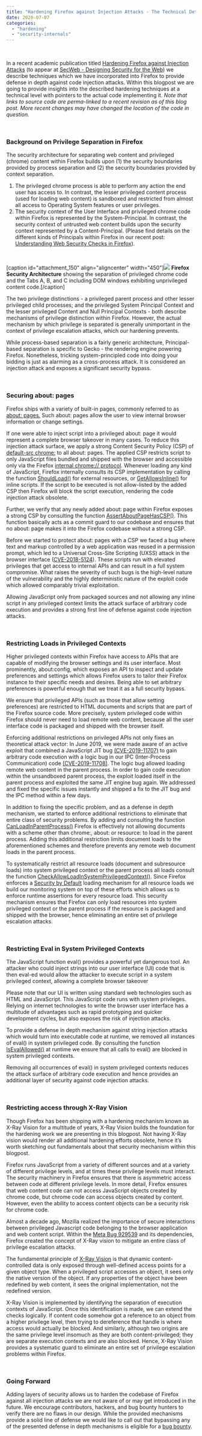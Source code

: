 ```yaml
---
title: "Hardening Firefox against Injection Attacks - The Technical Details"
date: 2020-07-07
categories: 
  - "hardening"
  - "security-internals"
---
```


 

In a recent academic publication titled [Hardening Firefox against Injection Attacks](https://research.mozilla.org/files/2020/05/hardening_firefox_against_injection_attacks.pdf) (to appear at [SecWeb - Designing Security for the Web](https://secweb.work/)) we describe techniques which we have incorporated into Firefox to provide defense in depth against code injection attacks. Within this blogpost we are going to provide insights into the described hardening techniques at a technical level with pointers to the actual code implementing it. _Note that links to source code are perma-linked to a recent revision as of this blog post. More recent changes may have changed the location of the code in question._

 

### Background on Privilege Separation in Firefox

The security architecture for separating web content and privileged (chrome) content within Firefox builds upon (1) the security boundaries provided by process separation and (2) the security boundaries provided by context separation.

1. The privileged chrome process is able to perform any action the end user has access to. In contrast, the lesser privileged content process (used for loading web content) is sandboxed and restricted from almost all access to Operating System features or user privileges.
2. The security context of the User Interface and privileged chrome code within Firefox is represented by the System-Principal. In contrast, the security context of untrusted web content builds upon the security context represented by a Content-Principal. (Please find details on the different kinds of Principals within Firefox in our recent post: [Understanding Web Security Checks in Firefox](https://blog.mozilla.org/attack-and-defense/2020/06/10/understanding-web-security-checks-in-firefox-part-1/)).

 

\[caption id="attachment\_150" align="aligncenter" width="450"\]![](/images/chrome_vs_content-300x214.jpg) **Firefox Security Architecture** showing the separation of privileged chrome code and the Tabs A, B, and C including DOM windows exhibiting unprivileged content code.\[/caption\]

The two privilege distinctions - a privileged parent process and other lesser privileged child processes; and the privileged System Principal Context and the lesser privileged Content and Null Principal Contexts - both describe mechanisms of privilege distinction within Firefox. However, the actual mechanism by which privilege is separated is generally unimportant in the context of privilege escalation attacks, which our hardening prevents.

While process-based separation is a fairly generic architecture, Principal-based separation is specific to Gecko - the rendering engine powering Firefox. Nonetheless, tricking system-principled code into doing your bidding is just as alarming as a cross-process attack. It is considered an injection attack and exposes a significant security bypass.

 

### Securing about: pages

Firefox ships with a variety of built-in pages, commonly referred to as [about: pages.](https://developer.mozilla.org/en-US/docs/Mozilla/Firefox/The_about_protocol) Such about: pages allow the user to view internal browser information or change settings.

If one were able to inject script into a privileged about: page it would represent a complete browser takeover in many cases. To reduce this injection attack surface, we apply a strong Content Security Policy (CSP) of [default-src chrome:](https://searchfox.org/mozilla-central/search?q=default-src+chrome%3A&path=&case=false&regexp=false) to all about: pages. The applied CSP restricts script to only JavaScript files bundled and shipped with the browser and accessible only via the Firefox [internal chrome:// protocol](https://developer.mozilla.org/en-US/docs/Mozilla/Chrome_Registration). Whenever loading any kind of JavaScript, Firefox internally consults its CSP implementation by calling the function [ShouldLoad()](https://searchfox.org/mozilla-central/rev/027893497316897b8f292bde48dbb6da2391a331/dom/security/nsCSPContext.cpp#117) for external resources, or [GetAllowsInline()](https://searchfox.org/mozilla-central/rev/027893497316897b8f292bde48dbb6da2391a331/dom/security/nsCSPContext.cpp#518) for inline scripts. If the script to be executed is not allow-listed by the added CSP then Firefox will block the script execution, rendering the code injection attack obsolete.

Further, we verify that any newly added about: page within Firefox exposes a strong CSP by consulting the function [AssertAboutPageHasCSP()](https://searchfox.org/mozilla-central/rev/2c1092dc68c63f7bad6da6a03c5883a5ab5ff2ca/dom/security/nsContentSecurityUtils.cpp#794). This function basically acts as a commit guard to our codebase and ensures that no about: page makes it into the Firefox codebase without a strong CSP.

Before we started to protect about: pages with a CSP we faced a bug where text and markup controlled by a web application was reused in a permission prompt, which led to a Universal Cross-Site Scripting (UXSS) attack in the browser interface ([CVE-2018-5124](https://www.mozilla.org/en-US/security/advisories/mfsa2018-05/)). These scripts run with elevated privileges that get access to internal APIs and can result in a full system compromise. What raises the severity of such bugs is the high-level nature of the vulnerability and the highly deterministic nature of the exploit code which allowed comparably trivial exploitation.

Allowing JavaScript only from packaged sources and not allowing any inline script in any privileged context limits the attack surface of arbitrary code execution and provides a strong first line of defense against code injection attacks.

 

### Restricting Loads in Privileged Contexts

Higher privileged contexts within Firefox have access to APIs that are capable of modifying the browser settings and its user interface. Most prominently, about:config, which exposes an API to inspect and update preferences and settings which allows Firefox users to tailor their Firefox instance to their specific needs and desires. Being able to set arbitrary preferences is powerful enough that we treat it as a full security bypass.

We ensure that privileged APIs (such as those that allow setting preferences) are restricted to HTML documents and scripts that are part of the Firefox source code. More precisely, system privileged code within Firefox should never need to load remote web content, because all the user interface code is packaged and shipped with the browser itself.

Enforcing additional restrictions on privileged APIs not only fixes an theoretical attack vector: In June 2019, we were made aware of an active exploit that combined a JavaScript JIT bug [(CVE-2019-11707)](https://bugzilla.mozilla.org/show_bug.cgi?id=1544386) to gain arbitrary code execution with a logic bug in our IPC (Inter-Process Communication) code [(CVE-2019-11708)](https://bugzilla.mozilla.org/show_bug.cgi?id=1559858). The logic bug allowed loading remote web content in the parent process. In order to gain code execution within the unsandboxed parent process, the exploit loaded itself in the parent process and exploited the same JIT engine bug again. We addressed and fixed the specific issues instantly and shipped a fix to the JIT bug and the IPC method within a few days.

In addition to fixing the specific problem, and as a defense in depth mechanism, we started to enforce additional restrictions to eliminate that entire class of security problems. By adding and consulting the function [CanLoadInParentProcess()](https://searchfox.org/mozilla-central/rev/5a4aaccb28665807a6fd49cf48367d47fbb5a19a/docshell/base/nsDocShell.cpp#8863) Firefox is effectively not allowing documents with a scheme other than chrome:, about: or resource: to load in the parent process. Adding this additional restriction limits document loads to the aforementioned schemes and therefore prevents any remote web document loads in the parent process.

To systematically restrict all resource loads (document and subresource loads) into system privileged context or the parent process all loads consult the function [CheckAllowLoadInSystemPrivilegedContext()](https://searchfox.org/mozilla-central/source/dom/security/nsContentSecurityManager.cpp#763). Since Firefox enforces a [Security by Default](https://blog.mozilla.org/security/2016/11/10/enforcing-content-security-by-default-within-firefox/) loading mechanism for all resource loads we build our monitoring system on top of these efforts which allows us to enforce runtime assertions for every resource load. This security mechanism ensures that Firefox can only load resources into system privileged context or the parent process if the resource is packaged and shipped with the browser, hence eliminating an entire set of privilege escalation attacks.

 

### Restricting Eval in System Privileged Contexts

The JavaScript function eval() provides a powerful yet dangerous tool. An attacker who could inject strings into our user interface (UI) code that is then eval-ed would allow the attacker to execute script in a system privileged context, allowing a complete browser takeover

Please note that our UI is written using standard web technologies such as HTML and JavaScript. This JavaScript code runs with system privileges. Relying on internet technologies to write the browser user interface has a multitude of advantages such as rapid prototyping and quicker development cycles, but also exposes the risk of injection attacks.

To provide a defense in depth mechanism against string injection attacks which would turn into executable code at runtime, we removed all instances of eval() in system privileged code. By consulting the function [IsEvalAllowed()](https://searchfox.org/mozilla-central/rev/2c1092dc68c63f7bad6da6a03c5883a5ab5ff2ca/dom/security/nsContentSecurityUtils.cpp#394) at runtime we ensure that all calls to eval() are blocked in system privileged contexts.

Removing all occurrences of eval() in system privileged contexts reduces the attack surface of arbitrary code execution and hence provides an additional layer of security against code injection attacks.

 

### Restricting access through X-Ray Vision

Though Firefox has been shipping with a hardening mechanism known as X-Ray Vision for a multitude of years, X-Ray Vision builds the foundation for the hardening work we are presenting in this blogpost. Not having X-Ray vision would render all additional hardening efforts obsolete, hence it’s worth sketching out fundamentals about that security mechanism within this blogpost.

Firefox runs JavaScript from a variety of different sources and at a variety of different privilege levels, and at times these privilege levels must interact. The security machinery in Firefox ensures that there is asymmetric access between code at different privilege levels. In more detail, Firefox ensures that web content code can not access JavaScript objects created by chrome code, but chrome code can access objects created by content. However, even the ability to access content objects can be a security risk for chrome code.

Almost a decade ago, Mozilla realized the importance of secure interactions between privileged Javascript code belonging to the browser application and web content script. Within the [Meta Bug 929539](https://bugzilla.mozilla.org/show_bug.cgi?id=929539) and its dependencies, Firefox created the concept of X-Ray vision to mitigate an entire class of privilege escalation attacks.

The fundamental principle of [X-Ray Vision](https://developer.mozilla.org/en-US/docs/Mozilla/Tech/Xray_vision) is that dynamic content-controlled data is only exposed through well-defined access points for a given object type. When a privileged script accesses an object, it sees only the native version of the object. If any properties of the object have been redefined by web content, it sees the original implementation, not the redefined version.

X-Ray Vision is implemented by identifying the separation of execution contexts of JavaScript. Once this identification is made, we can extend the checks logically. If content code somehow got a reference to an object from a higher privilege level, then trying to dereference that handle is where access would actually be blocked. And similarly, although two origins are the same privilege level insomuch as they are both content-privileged; they are separate execution contexts and are also blocked. Hence, X-Ray Vision provides a systematic guard to eliminate an entire set of privilege escalation problems within Firefox.

 

### Going Forward

Adding layers of security allows us to harden the codebase of Firefox against all injection attacks we are not aware of or may get introduced in the future. We encourage contributors, hackers, and bug bounty hunters to verify there are no flaws in our design. While the provided mechanisms provide a solid line of defense we would like to call out that bypassing any of the presented defense in depth mechanisms is eligible for a [bug bounty](https://www.mozilla.org/en-US/security/client-bug-bounty/).

